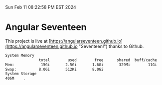Sun Feb 11 08:22:58 PM EST 2024

# Angular Seventeen


This project is live at [https://angularseventeen.github.io](https://angularseventeen.github.io "Seventeen!") thanks to Github.

```bash
System Memory
               total        used        free      shared  buff/cache   available
Mem:            15Gi       2.5Gi       1.6Gi       329Mi        11Gi        12Gi
Swap:          8.0Gi       512Ki       8.0Gi
System Storage
406M	.
```
